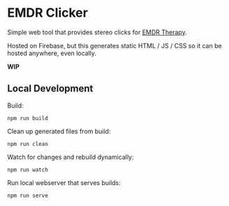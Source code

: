 # EMDR Clicker

Simple web tool that provides stereo clicks for
[EMDR Therapy](https://en.wikipedia.org/wiki/Eye_movement_desensitization_and_reprocessing).

Hosted on Firebase, but this generates static HTML / JS / CSS so it can be
hosted anywhere, even locally.

**WIP**

## Local Development

Build:
```shell
npm run build
```

Clean up generated files from build:
```shell
npm run clean
```

Watch for changes and rebuild dynamically:
```shell
npm run watch
```

Run local webserver that serves builds:
```shell
npm run serve
```
